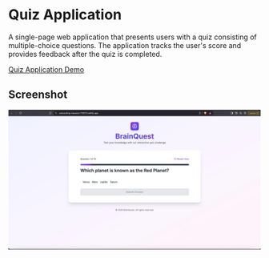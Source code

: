 # Quiz Application

A single-page web application that presents users with a quiz consisting of multiple-choice questions. The application tracks the user's score and provides feedback after the quiz is completed.

[Quiz Application Demo](https://astounding-macaron-f13573.netlify.app)

## Screenshot

![Quiz Application Screenshot](./assets/quiz.jpg)
